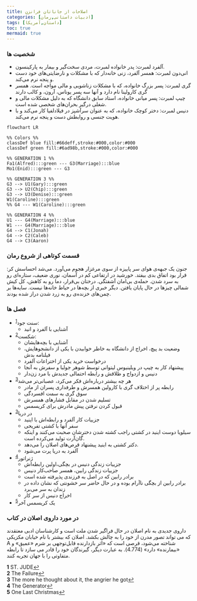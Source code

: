 ```yaml
---
title: اصلاحات از جاناتان فرانزن
categories: [ادبیات داستانی,رمان]
tags: [داستان,آمریکا]
toc: true
mermaid: true
---
```


### شخصیت ها
- آلفرد لمبرت: پدر خانواده لمبرت، مردی سخت‌گیر و بیمار به پارکینسون.
- انی‌دون لمبرت: همسر آلفرد، زنی خانه‌دار که با مشکلات و نارضایتی‌های خود دست و پنجه نرم می‌کند.
- گری لمبرت: پسر بزرگ خانواده، که با مشکلات زناشویی و مالی مواجه است. همسر گری کارولینا نام دارد و آنها سه پسر یوناس، آرون،‌ و کالب دارند
- چیپ لمبرت: پسر میانی خانواده، استاد سابق دانشگاه که به دلیل مشکلات مالی و شغلی درگیر بحران‌های شخصی شده است.
- دنیس لمبرت: دختر کوچک خانواده، که به عنوان سرآشپز در فیلادلفیا کار می‌کند و با هویت جنسی و روابطش دست و پنجه نرم می‌کند.


```mermaid
flowchart LR

%% Colors %%
classDef blue fill:#66deff,stroke:#000,color:#000
classDef green fill:#6ad98b,stroke:#000,color:#000

%% GENERATION 1 %%
Fa1(Alfred):::green --- G3(Marriage):::blue
Mo1(Enid):::green --- G3

%% GENERATION 3 %%
G3 --> U1(Gary):::green
G3 --> U2(Chip):::green
G3 --> U3(Denise):::green
W1(Caroline):::green 
%% G4 --- W1(Caroline):::green

%% GENERATION 4 %%
U1 --- G4(Marriage):::blue
W1 --- G4(Marriage):::blue
G4 --> C1(Jonah)
G4 --> C2(Caleb)
G4 --> C3(Aaron)
```

### قسمت کوتاهی از شروع رمان
جنون یک جبهه‌ی هوای سر پاییزه از سوی مرغزار هجوم می‌آورد. می‌شد احساسش کر: قرار بود اتفاق بدی بیفتد. خورشید در ارتفاعی کم در آسمان، نوری ضعیف، ستاره‌ای رو به سرد شدن. حمله‌ی بی‌امان آشفتگی. درختان بی‌قرار، دما رو به کاهش، کل کیش شمالی چیزها در حال پایان یافتن. دیگر خبری از بچه‌ها در حیاط خانه‌ها نیست. سایه‌ها بر چمن‌های خزنده‌ی رو به زرد شدن دراز شده بودند.

### فصل ها
- سنت جود<sup id="a1">[1](#f1)</sup>: 
  - آشنایی با آلفرد و انید 
- شکست<sup id="a2">[2](#f2)</sup>: 
  - آشنا‌یی با بچه‌هایشان
  - وضعیت بد پیچ، اخراج از دانشگاه به خاطر خوابیدن با یکی از دانشجوهایش، فیلنامه بدش
  - درخواست خرید یکی از اختراعات آلفرد
  - پیشنهاد کار به چیپ در ویلینیوس لیتوانی توسط شوهر جولبا و سفرش به آنجا
  - دنیس و ازدواج و طلاقش و رابطه احتمالی جدیدش با مرد زن‌دار
- هر چه بیشتر درباره‌اش فکر می‌کرد، عصبانی‌تر می‌شد<sup id="a3">[3](#f3)</sup>
  - رابطه پر از اختلاف گری با کارولین همسرش و طرفداری پسران از مادر
  - سوق گری به سمت افسردگی
  - تسلیم شدن در مقابل فشار‌های همسرش
  - قبول کردن نرفتن پیش مادرش برای کریسمس
- در دریا<sup id="a3">[3](#f3)</sup> 
  - جزییات کار آلفرد و رابطه‌اش با اینید
  - سفر آنها با کشتی تفریحی
  - سیلویا دوست اینید در کشتی راجب کشته شدن دخترشان صحبت می‌کنند و اینکه گان‌آرت تولید می‌کرده است.
  - دکتر کشتی به اینید پیشنهاد قرص‌های اصلان را می‌دهد.
  - آلفرد به دریا پرت می‌شود
- ژنراتور<sup id="a4">[4](#f4)</sup>
  - جزییات زندگی دنیس در بچگی،‌اولین رابطه‌اش
  - جزییات زندگی رابین، همسر صاحب‌کار دنیس
  - برادر رابین که در اصل به فرزندی پذیرفته شده است
  - برادر رابین از بچگی ناآرام بوده و در حال حاضر سر خشونتی که نشان داده در زندان به سر می‌برد
  - اخراج دنیس از سر کار
- یک کریسمس آخر<sup id="a5">[5](#f5)</sup>

### در مورد داروی اصلان در کتاب
   داروی جدیدی به نام اصلان در حال فراگیر شدن ملت است و کارشناسان ادبی معتقدند که می تواند تصور مدرن از خود را به چالش بکشد. اصلان که بیشتر با نام خیابان مکزیکی A شناخته می‌شود، قرصی است که «اثر بازدارنده قابل‌توجهی بر شرم «عمیق» و «بیمارنده» دارد» (4.774). به عبارت دیگر، گیرندگان خود را قادر می سازد تا رابطه متفاوتی را با جهان تجربه کنند.


<b id="f1">1</b> <span class="footnote">ST. JUDE</span>[↩](#a1)
<br><b id="f2">2</b> <span class="footnote">The Failure</span>[↩](#a2)
<br><b id="f3">3</b> <span class="footnote">The more he thought about it, the angrier he got</span>[↩](#a3)
<br><b id="f4">4</b> <span class="footnote">The Generator</span>[↩](#a4)
<br><b id="f5">5</b> <span class="footnote">One Last Christmas</span>[↩](#a5)
